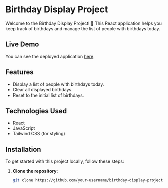 # Birthday Display Project

Welcome to the Birthday Display Project! 🎉 This React application helps you keep track of birthdays and manage the list of people with birthdays today.

## Live Demo

You can see the deployed application [here](https://birthday-display-project-3.netlify.app/).

## Features

- Display a list of people with birthdays today.
- Clear all displayed birthdays.
- Reset to the initial list of birthdays.

## Technologies Used

- React
- JavaScript
- Tailwind CSS (for styling)

## Installation

To get started with this project locally, follow these steps:

1. **Clone the repository:**

   ```bash
   git clone https://github.com/your-username/birthday-display-project.git
